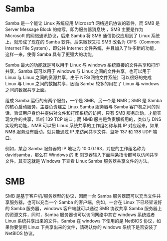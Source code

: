 # Samba

Samba 是一个能让 Linux 系统应用 Microsoft 网络通讯协议的软件，而 SMB 是 Server Message Block 的缩写，即为服务器消息块 ，SMB 主要是作为 Microsoft 的网络通讯协议，后来 Samba 将 SMB 通信协议应用到了 Linux 系统上，就形成了现在的 Samba 软件。后来微软又把 SMB 改名为 CIFS（Common Internet File System），即公共 Internet 文件系统，并且加入了许多新的功能，这样一来，使得 Samba 具有了更强大的功能。

Samba 最大的功能就是可以用于 Linux 与 windows 系统直接的文件共享和打印共享，Samba 既可以用于 windows 与 Linux 之间的文件共享，也可以用于 Linux 与 Linux 之间的资源共享，由于 NFS(网络文件系统）可以很好的完成 Linux 与 Linux 之间的数据共享，因而 Samba 较多的用在了 Linux 与 windows 之间的数据共享上面。

组成 Samba 运行的有两个服务，一个是 SMB，另一个是 NMB；SMB 是 Samba 的核心启动服务，主要负责建立 Linux Samba 服务器与 Samba 客户机之间的对话，验证用户身份并提供对文件和打印系统的访问，只有 SMB 服务启动，才能实现文件的共享，监听 139 TCP 端口；而 NMB 服务是负责解析用的，类似与 DNS 实现的功能，NMB 可以把 Linux 系统共享的工作组名称与其 IP 对应起来，如果 NMB 服务没有启动，就只能通过 IP 来访问共享文件，监听 137 和 138 UDP 端口。

例如，某台 Samba 服务器的 IP 地址为 10.0.0.163，对应的工作组名称为 davidsamba，那么在 Windows 的 IE 浏览器输入下面两条指令都可以访问共享文件。其实这就是 Windows 下查看 Linux Samba 服务器共享文件的方法。

# SMB

SMB 是基于客户机/服务器型的协议，因而一台 Samba 服务器既可以充当文件共享服务器，也可以充当一个 Samba 的客户端，例如，一台在 Linux 下已经架设好的 Samba 服务器，windows 客户端就可以通过 SMB 协议共享 Samba 服务器上的资源文件，同时，Samba 服务器也可以访问网络中其它 windows 系统或者 Linux 系统共享出来的文件。Samba 在 windows 下使用的是 NetBIOS 协议，如果你要使用 Linux 下共享出来的文件，请确认你的 windows 系统下是否安装了 NetBIOS 协议。
